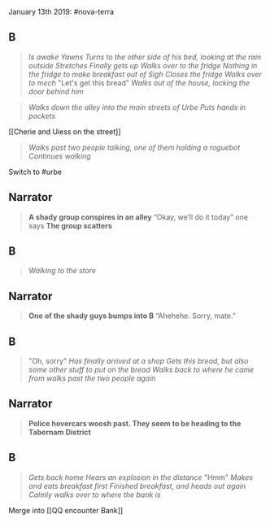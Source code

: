 January 13th 2019:
#nova-terra

B
---
> *Is awake*
> *Yawns*
> *Turns to the other side of his bed, looking at the rain outside*
> *Stretches*
> *Finally gets up*
> *Walks over to the fridge*
> *Nothing in the fridge to make breakfast out of*
> *Sigh*
> *Closes the fridge*
> *Walks over to mech*
> "Let's get this bread"
> *Walks out of the house, locking the door behind him*

> *Walks down the alley into the main streets of Urbe*
> *Puts hands in pockets*

[[Cherie and Uiess on the street]]
> *Walks past two people talking, one of them holding a roguebot*
> _Continues walking_

Switch to #urbe

Narrator
---
> **A shady group conspires in an alley**
> “Okay, we’ll do it today” one says
> **The group scatters**

B
---
> *Walking to the store*

Narrator
---
> **One of the shady guys bumps into B** “Ahehehe. Sorry, mate.”

B
---
> "Oh, sorry"
> _Has finally arrived at a shop_
> _Gets this bread, but also some other stuff to put on the bread_
> *Walks back to where he came from*
> _walks past the two people again_

Narrator
---
> **Police hovercars woosh past. They seem to be heading to the Tabernam District**

B
---
> _Gets back home_
> _Hears an explosion in the distance_
> "Hmm"
> *Makes and eats breakfast first*
> *Finished breakfast, and heads out again*
> *Calmly walks over to where the bank is*

Merge into [[QQ encounter Bank]]